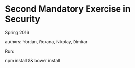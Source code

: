 # Second Mandatory Exercise in Security 

Spring 2016


authors:
Yordan, Roxana, Nikolay, Dimitar

Run:

npm install && bower install
